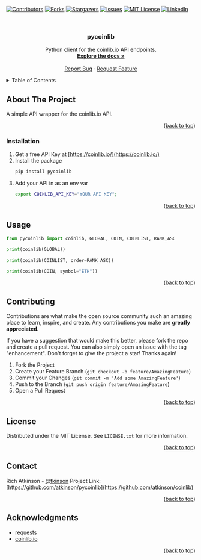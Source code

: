 <div id="top"></div>



<!-- PROJECT SHIELDS -->
<!--
*** I'm using markdown "reference style" links for readability.
*** Reference links are enclosed in brackets [ ] instead of parentheses ( ).
*** See the bottom of this document for the declaration of the reference variables
*** for contributors-url, forks-url, etc. This is an optional, concise syntax you may use.
*** https://www.markdownguide.org/basic-syntax/#reference-style-links
-->
[![Contributors][contributors-shield]][contributors-url]
[![Forks][forks-shield]][forks-url]
[![Stargazers][stars-shield]][stars-url]
[![Issues][issues-shield]][issues-url]
[![MIT License][license-shield]][license-url]
[![LinkedIn][linkedin-shield]][linkedin-url]



<br />

<h3 align="center">pycoinlib</h3>

  <p align="center">
    Python client for the coinlib.io API endpoints.
    <br />
    <a href="https://github.com/atkinson/pycoinlib"><strong>Explore the docs »</strong></a>
    <br />
    <br />
    <a href="https://github.com/atkinson/pycoinlib/issues">Report Bug</a>
    ·
    <a href="https://github.com/atkinson/pycoinlib/issues">Request Feature</a>
  </p>
</div>



<!-- TABLE OF CONTENTS -->
<details>
  <summary>Table of Contents</summary>
  <ol>
    <li>
      <a href="#about-the-project">About The Project</a>
    </li>
    <li><a href="#installation">Installation</a></li>
    <li><a href="#usage">Usage</a></li>
    <li><a href="#contributing">Contributing</a></li>
    <li><a href="#license">License</a></li>
    <li><a href="#contact">Contact</a></li>
    <li><a href="#acknowledgments">Acknowledgments</a></li>
  </ol>
</details>



<!-- ABOUT THE PROJECT -->
## About The Project

A simple API wrapper for the coinlib.io API.

<p align="right">(<a href="#top">back to top</a>)</p>






<!-- GETTING STARTED -->

### Installation

1. Get a free API Key at [https://coinlib.io/](https://coinlib.io/)
2. Install the package
   ```sh
   pip install pycoinlib
   ```
3. Add your API in as an env var
   ```sh
   export COINLIB_API_KEY="YOUR API KEY";
   ```

<p align="right">(<a href="#top">back to top</a>)</p>



<!-- USAGE EXAMPLES -->
## Usage

```py
from pycoinlib import coinlib, GLOBAL, COIN, COINLIST, RANK_ASC

print(coinlib(GLOBAL))

print(coinlib(COINLIST, order=RANK_ASC))

print(coinlib(COIN, symbol="ETH"))
```

<p align="right">(<a href="#top">back to top</a>)</p>


<!-- CONTRIBUTING -->
## Contributing

Contributions are what make the open source community such an amazing place to learn, inspire, and create. Any contributions you make are **greatly appreciated**.

If you have a suggestion that would make this better, please fork the repo and create a pull request. You can also simply open an issue with the tag "enhancement".
Don't forget to give the project a star! Thanks again!

1. Fork the Project
2. Create your Feature Branch (`git checkout -b feature/AmazingFeature`)
3. Commit your Changes (`git commit -m 'Add some AmazingFeature'`)
4. Push to the Branch (`git push origin feature/AmazingFeature`)
5. Open a Pull Request

<p align="right">(<a href="#top">back to top</a>)</p>



<!-- LICENSE -->
## License

Distributed under the MIT License. See `LICENSE.txt` for more information.

<p align="right">(<a href="#top">back to top</a>)</p>



<!-- CONTACT -->
## Contact

Rich Atkinson - [@tkinson](https://twitter.com/tkinson)
Project Link: [https://github.com/atkinson/pycoinlib](https://github.com/atkinson/coinlib)

<p align="right">(<a href="#top">back to top</a>)</p>



<!-- ACKNOWLEDGMENTS -->
## Acknowledgments

* [requests](https://docs.python-requests.org/en/latest/)
* [coinlib.io](https://coinlib.io/)

<p align="right">(<a href="#top">back to top</a>)</p>



<!-- MARKDOWN LINKS & IMAGES -->
<!-- https://www.markdownguide.org/basic-syntax/#reference-style-links -->
[contributors-shield]: https://img.shields.io/github/contributors/atkinson/pycoinlib.svg?style=for-the-badge
[contributors-url]: https://github.com/atkinson/pycoinlib/graphs/contributors
[forks-shield]: https://img.shields.io/github/forks/atkinson/pycoinlib.svg?style=for-the-badge
[forks-url]: https://github.com/atkinson/pycoinlib/network/members
[stars-shield]: https://img.shields.io/github/stars/atkinson/pycoinlib.svg?style=for-the-badge
[stars-url]: https://github.com/atkinson/pycoinlib/stargazers
[issues-shield]: https://img.shields.io/github/issues/atkinson/pycoinlib.svg?style=for-the-badge
[issues-url]: https://github.com/atkinson/pycoinlib/issues
[license-shield]: https://img.shields.io/github/license/atkinson/pycoinlib.svg?style=for-the-badge
[license-url]: https://github.com/atkinson/pycoinlib/blob/master/LICENSE.txt
[linkedin-shield]: https://img.shields.io/badge/-LinkedIn-black.svg?style=for-the-badge&logo=linkedin&colorB=555
[linkedin-url]: https://linkedin.com/in/linkedin_username
